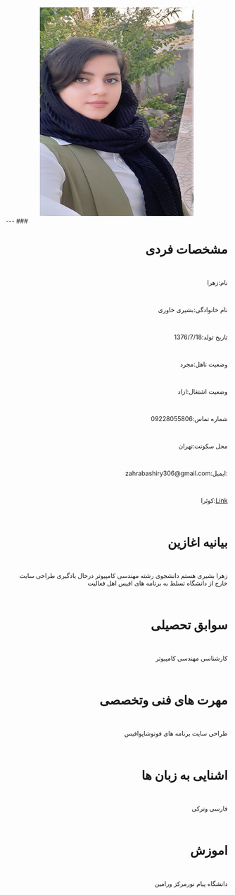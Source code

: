 <center><img src="https://github.com/zahrabashiry/zahrabashiry.github.io/blob/master/avatar-01%20(2).png?raw=true">
</center>
---
 ### <h1 dir="rtl" align="right"> مشخصات فردی</h1> <br/>
<p dir="rtl" align="right">نام:زهرا </p> <br/>
<p dir="rtl" align="right"> نام خانوادگی:بشیری خاوری </p> <br/>
<p dir="rtl" align="right">تاریخ تولد:1376/7/18 </p> <br/>
<p dir="rtl" align="right">وضعیت تاهل:مجرد </p> <br/>
<p dir="rtl" align="right">وضعیت اشتغال:ازاد </p> <br/>
<p dir="rtl" align="right">شماره تماس:09228055806 </p> <br/>
<p dir="rtl" align="right">محل سکونت:تهران </p> <br/>
<p  dir="rtl" style="text-align:right">:ایمیل:zahrabashiry306@gmail.com</p> <br/>
<p  dir="rtl" style="text-align:right"> <a href="https://quera.ir/profile/zahra361">Link</a>:کوئرا</p> <br/>
<h1 dir="rtl" align="right"> بیانیه اغازین</h1> <br/>
<p dir="rtl" align="right"> زهرا بشیری هستم دانشجوی رشته مهندسی کامپیوتر درحال یادگیری طراحی سایت خارج از دانشگاه تسلط به برنامه های افیس اهل فعالیت  </p> <br/>
<h1 dir="rtl" align="right">سوابق تحصیلی </h1> <br/>
<p dir="rtl" align="right">کارشناسی مهندسی کامپیوتر</p> <br/>
<h1 dir="rtl" align="right">مهرت های فنی وتخصصی </h1> <br/> 
<p dir="rtl" align="right">طراحی سایت برنامه های فوتوشاپوافیس</p> <br/>
<h1 dir="rtl" align="right">اشنایی به زبان ها </h1> <br/>
<p dir="rtl" align="right">فارسی وترکی </p> <br/> 
<h1 dir="rtl" align="right"> اموزش </h1> <br/> 
<p dir="rtl" align="right">دانشگاه پیام نورمرکز ورامین </p> <br/>


